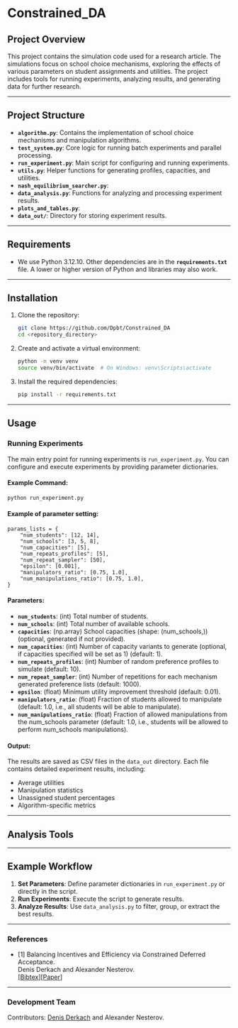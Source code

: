 # Constrained_DA

## Project Overview

This project contains the simulation code used for a research article. 
The simulations focus on school choice mechanisms, exploring the effects 
of various parameters on student assignments and utilities. The project 
includes tools for running experiments, analyzing results, and generating 
data for further research.

---

## Project Structure 

- **`algorithm.py`**: Contains the implementation of school choice mechanisms and manipulation algorithms.
- **`test_system.py`**: Core logic for running batch experiments and parallel processing.
- **`run_experiment.py`**: Main script for configuring and running experiments.
- **`utils.py`**: Helper functions for generating profiles, capacities, and utilities.
- **`nash_equilibrium_searcher.py`**: 
- **`data_analysis.py`**: Functions for analyzing and processing experiment results. 
- **`plots_and_tables.py`**: 
- **`data_out/`**: Directory for storing experiment results.

---

## Requirements

* We use Python 3.12.10. Other dependencies are in the **`requirements.txt`** file. A lower or higher version of Python and libraries may also work.

---

## Installation

1. Clone the repository:
   ```bash
   git clone https://github.com/Dpbt/Constrained_DA
   cd <repository_directory>
   ```

2. Create and activate a virtual environment:
   ```bash
   python -m venv venv
   source venv/bin/activate  # On Windows: venv\Scripts\activate
   ```

3. Install the required dependencies:
   ```bash
   pip install -r requirements.txt
   ```
   
---

## Usage

### Running Experiments

The main entry point for running experiments is `run_experiment.py`. You can configure and execute experiments by providing parameter dictionaries.

#### Example Command:

```bash
python run_experiment.py
```

#### Example of parameter setting:

```
params_lists = {
    "num_students": [12, 14],
    "num_schools": [3, 5, 8],
    "num_capacities": [5],
    "num_repeats_profiles": [5],
    "num_repeat_sampler": [50],
    "epsilon": [0.001],
    "manipulators_ratio": [0.75, 1.0],
    "num_manipulations_ratio": [0.75, 1.0],
}
```

#### Parameters:
- **`num_students`**: (int) Total number of students.
- **`num_schools`**: (int) Total number of available schools.
- **`capacities`**: (np.array) School capacities (shape: (num_schools,)) (optional, generated if not provided).
- **`num_capacities`**: (int) Number of capacity variants to generate (optional, if capacities specified will be set as 1) (default: 1).
- **`num_repeats_profiles`**: (int) Number of random preference profiles to simulate (default: 10).
- **`num_repeat_sampler`**: (int) Number of repetitions for each mechanism  generated preference lists (default: 1000).
- **`epsilon`**: (float) Minimum utility improvement threshold (default: 0.01).
- **`manipulators_ratio`**: (float) Fraction of students allowed to manipulate (default: 1.0, i.e., all students will be able to manipulate).
- **`num_manipulations_ratio`**: (float) Fraction of allowed manipulations from the num_schools parameter (default: 1.0, i.e., students will be allowed to perform num_schools manipulations).

#### Output:
The results are saved as CSV files in the `data_out` directory. Each file contains detailed experiment results, including:
- Average utilities
- Manipulation statistics
- Unassigned student percentages
- Algorithm-specific metrics

---

## Analysis Tools



---

## Example Workflow

1. **Set Parameters**: Define parameter dictionaries in `run_experiment.py` or directly in the script.
2. **Run Experiments**: Execute the script to generate results.
3. **Analyze Results**: Use `data_analysis.py` to filter, group, or extract the best results.

---

### References

* [1] Balancing Incentives and Efficiency via Constrained Deferred Acceptance.\
  Denis Derkach and Alexander Nesterov.\
  [[Bibtex](https://wonderren.github.io/files/bibtex_ren22emoa.txt)][[Paper](https://wonderren.github.io/files/ren22_emoa_socs.pdf)]

---

### Development Team

Contributors: [Denis Derkach](https://github.com/Dpbt) and Alexander Nesterov.






























